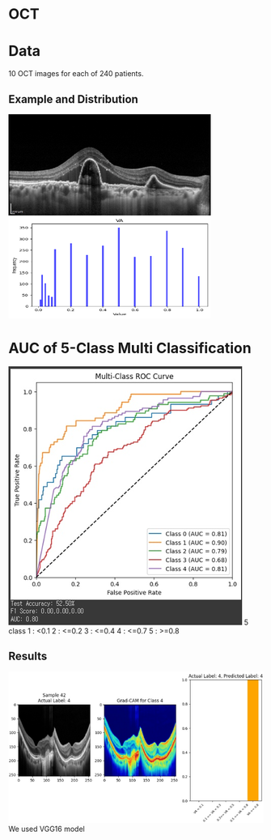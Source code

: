 # OCT

# Data
10 OCT images for each of 240 patients.  
## Example and Distribution
<img src='./images/oct.png' width="400" height="200"/> <img src='./images/distribution.png' width="400" height="200"/>  

# AUC of 5-Class Multi Classification
<img src='./images/auc.png'>  
5 class  
1 : <0.1  
2 : <=0.2   
3 : <=0.4  
4 : <=0.7  
5 : >=0.8  

## Results
<img src='./images/gradcam.png'>  
We used VGG16 model
